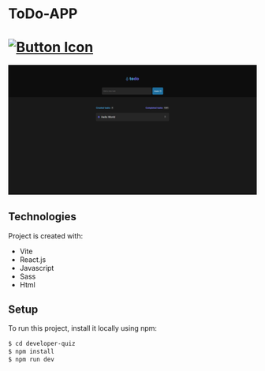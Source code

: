 # ToDo-APP⠀⠀⠀⠀⠀⠀⠀⠀  ⠀⠀⠀⠀⠀⠀⠀⠀⠀⠀⠀⠀⠀⠀⠀⠀  ⠀⠀⠀⠀[![Button Icon]](https://joaomartinscode.github.io/todo_app/)
<!----------------------------------------------------------------------------->
[Button Icon]: https://img.shields.io/badge/-Live%20view-blueviolet

![alt text](TodoApp.png)

## Technologies
Project is created with:
* Vite
* React.js
* Javascript
* Sass
* Html
	
## Setup
To run this project, install it locally using npm:

```
$ cd developer-quiz
$ npm install
$ npm run dev
```
